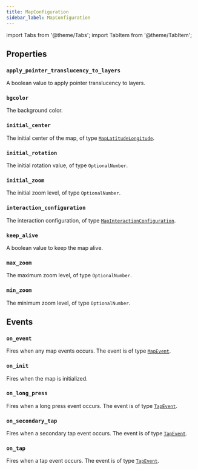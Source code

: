 ```yaml
---
title: MapConfiguration
sidebar_label: MapConfiguration
---
```


import Tabs from '@theme/Tabs';
import TabItem from '@theme/TabItem';

## Properties

### `apply_pointer_translucency_to_layers`

A boolean value to apply pointer translucency to layers.

### `bgcolor`

The background color.

### `initial_center`

The initial center of the map, of type [`MapLatitudeLongitude`](/docs/reference/types/maplatitudelongitude).

### `initial_rotation`

The initial rotation value, of type `OptionalNumber`.

### `initial_zoom`

The initial zoom level, of type `OptionalNumber`.

### `interaction_configuration`

The interaction configuration, of type [`MapInteractionConfiguration`](/docs/reference/types/mapinteractionconfiguration).

### `keep_alive`

A boolean value to keep the map alive.

### `max_zoom`

The maximum zoom level, of type `OptionalNumber`.

### `min_zoom`

The minimum zoom level, of type `OptionalNumber`.

## Events

### `on_event`

Fires when any map events occurs. The event is of type [`MapEvent`](/docs/reference/types/mapevent).

### `on_init`

Fires when the map is initialized.

### `on_long_press`

Fires when a long press event occurs. The event is of type [`TapEvent`](/docs/reference/types/tapevent).

### `on_secondary_tap`

Fires when a secondary tap event occurs. The event is of type [`TapEvent`](/docs/reference/types/tapevent).

### `on_tap`

Fires when a tap event occurs. The event is of type [`TapEvent`](/docs/reference/types/tapevent).
